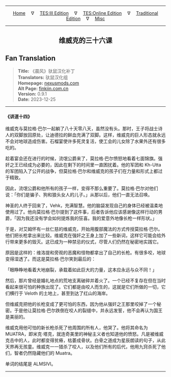 
---

<!-- Jekyll Page Links -->

<center>
<a href="../../../../../index.html">Home</a>
&emsp;&nabla;&emsp;
<a href="../../../../index-tes3.html">TES:III Edition</a>
&emsp;&nabla;&emsp;
<a href="../../../../index-teso.html">TES:Online Edition</a>
&emsp;&nabla;&emsp;
<a href="../../../../index-traditional.html">Traditional Edition</a>
&emsp;&nabla;&emsp;
<a href="../../../../index-misc.html">Misc</a>
</center>

<!-- Markdown Body Below: -->

---

<center>
<h2><span style="font-family:SimSun">维威克的三十六课</span></h2>
</center>

## Fan Translation

> __Title:__ 《晨风》驮鼠汉化补丁\
> __Translators:__ ﻿驮鼠汉化组\
> __Homepage:__ [nexusmods.com][1]\
> __Alt Page:__ [finkiin.com.cn][2]\
> __Version:__ 0.9.1\
> __Date:__ 2023-12-25

[1]: https://www.nexusmods.com/morrowind/mods/53885
[2]: https://finkiin.com.cn/d/1153

---

#### 《讲道十四》

维威克与莫拉格·巴尔一起躺了八十天零八天，虽然没有头。那时，王子将战士诗人的双脚放回原处，让迪德拉的鲜血充满了双脚。这样，维威克的巨人形态就永远不会对地球造成伤害。石榴宴使许多死灵复活，使工会的儿女除了水果外还有很多吃的。

趁着宴会还在进行的时候，流氓公爵来了，莫拉格·巴尔愤怒地看着七面锦旗。强奸之王已经成为必要的，因此在剩下的时间里一直困扰着。他的军团和 Kh-Utta 的军团陷入了公开的战争，但莫拉格·巴尔和维威克的孩子们在力量和形式上都过于精致。

因此，流氓公爵和他所有的孩子一样，变得不那么重要了。莫拉格·巴尔对他们说：「你们是骗子、狗和狼头女人的儿子。」从那以后，他们一直无法召唤。

神圣的人终于回来了，Vehk，充满智慧。他的脑袋发现自己的身体已经被温柔地使用过了。他向莫拉格·巴尔提到了这件事，后者告诉他应该感谢像这样行动的男爵，「因为我还没有学会如何提炼我的狂喜。我的爱意外地像长枪一样形状。」

于是，对艾姆怀有一丝仁慈的维威克，开始用腹部魔法的方式传授莫拉格·巴尔。他们把长枪拿出来比较。维威克在强奸之王身上加了一些新词，这样它可能会给外行带来更多的毁灭。这已成为一种禁忌的仪式，尽管人们仍然在秘密地实践它。

原因是这样的：维洛提和旁观的恶魔和怪物都拿出了自己的长枪。有很多咬，地球变得湿透了。而这是莫拉格·巴尔笑到最后的：

「眼睁睁地看着大地崩裂，承载着如此巨大的力量，这本应永远与众不同！」

然后，那片曾经是婚礼地点的荒地支离破碎并着火了。一个已经不复存在但在当时看起来很可怕的种族出现了。它们都是由咬人而生的，这就是它们所做的一切，它们横行于 Veloth 的土地上，甚至到达了红山的海岸。

但维威克把他的长枪变成了更可怕的东西，因为他从强奸之王那里咬掉了一个秘密。于是他让莫拉格·巴尔跌倒在咬人的裂缝中，并永远发誓，他不会再认为国王是美丽的。

维威克用他可怕的新长枪杀死了他周围的所有人，他哭了。他将其命名为 MUATRA，即米克·塔克，就连奇美里的神秘主义者也知道他的愤怒。凡是被维威克击中的人，此时都变得贫瘠，枯萎成骨状。白骨之道成为星辰朗读的句子，从此天界再无孩童。维威克一一猎杀了咬人，以及他们所有的后代，他用九窍杀死了他们，智者仍然隐藏他们的 Muatra。

单词的结尾是 ALMSIVI。

---
